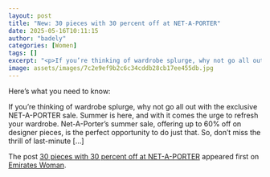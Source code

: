 ```yaml
---
layout: post
title: "New: 30 pieces with 30 percent off at NET-A-PORTER"
date: 2025-05-16T10:11:15
author: "badely"
categories: [Women]
tags: []
excerpt: "<p>If you’re thinking of wardrobe splurge, why not go all out with the exclusive NET-A-PORTER sale. Summer is here, and with it comes the urge to refr"
image: assets/images/7c2e9ef9b2c6c34cddb28cb17ee455db.jpg
---
```


Here’s what you need to know: <p>If you’re thinking of wardrobe splurge, why not go all out with the exclusive NET-A-PORTER sale. Summer is here, and with it comes the urge to refresh your wardrobe. Net-A-Porter’s summer sale, offering up to 60% off on designer pieces, is the perfect opportunity to do just that. So, don’t miss the thrill of last-minute [&#8230;]</p>
<p>The post <a href="https://emirateswoman.com/30-pieces-with-30-percent-off-at-net-a-porter/" rel="nofollow">30 pieces with 30 percent off at NET-A-PORTER</a> appeared first on <a href="https://emirateswoman.com" rel="nofollow">Emirates Woman</a>.</p>

